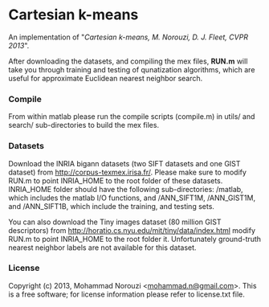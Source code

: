 Cartesian k-means
=======

An implementation of \"*Cartesian k-means, M. Norouzi, D. J. Fleet, CVPR
2013*\".

After downloading the datasets, and compiling the mex files, **RUN.m**
will take you through training and testing of qunatization algorithms,
which are useful for approximate Euclidean nearest neighbor search.

### Compile

From within matlab please run the compile scripts (compile.m) in
utils/ and search/ sub-directories to build the mex files.

### Datasets

Download the INRIA bigann datasets (two SIFT datasets and one GIST
dataset) from http://corpus-texmex.irisa.fr/. Please make sure to
modify RUN.m to point INRIA_HOME to the root folder of these
datasets. INRIA_HOME folder should have the following sub-directories:
/matlab, which includes the matlab I/O functions, and /ANN_SIFT1M,
/ANN_GIST1M, and /ANN_SIFT1B, which include the training, and testing
sets.

You can also download the Tiny images dataset (80 million GIST
descriptors) from http://horatio.cs.nyu.edu/mit/tiny/data/index.html
modify RUN.m to point INRIA_HOME to the root folder it. Unfortunately
ground-truth nearest neighbor labels are not available for this
dataset.

### License

Copyright (c) 2013, Mohammad Norouzi \<mohammad.n@gmail.com\>. This is a
free software; for license information please refer to license.txt
file.
